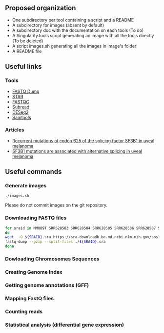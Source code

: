 ## Proposed organization

* One subdirectory per tool containing a script and a README
* A subdirectory for images (absent by default)
* A subdirectory doc with the documentation on each tools (To do)
* A Singularity.tools script generating an image with all the tools directly (To be deleted)
* A script images.sh generating all the images in image's folder
* A README file

## Useful links

### Tools
* [FASTQ Dump](https://github.com/ncbi/sra-tools/)
* [STAR](https://github.com/alexdobin/STAR)
* [FASTQC](https://www.bioinformatics.babraham.ac.uk/projects/fastqc/)
* [Subread](https://subread.sourceforge.net/)
* [DESeq2](https://bioconductor.org/packages/release/bioc/html/DESeq2.html)
* [Samtools](http://www.htslib.org/)

### Articles
* [Recurrent mutations at codon 625 of the splicing factor SF3B1 in uveal melanoma](https://pubmed.ncbi.nlm.nih.gov/23313955/)
* [SF3B1 mutations are associated with alternative splicing in uveal melanoma](https://pubmed.ncbi.nlm.nih.gov/23861464/)

## Useful commands

### Generate images
```bash
./images.sh
```
Please do not commit images on the git repository.

### Downloading FASTQ files
```bash
for sraid in MM089T SRR628583 SRR628584 SRR628585 SRR628586 SRR628587 SRR628588 SRR628589
do
wget  -O ${SRAID}.sra https://sra-downloadb.be-md.ncbi.nlm.nih.gov/sos1/sra-pub-run-5/${SRAID}/${SRAID}.1
fastq-dump --gzip --split-files ./${SRAID}.sra
done
```

### Dowloading Chromosomes Sequences

### Creating Genome Index

### Getting genome annotations (GFF)

### Mapping FastQ files

### Counting reads

### Statistical analysis (differential gene expression)
